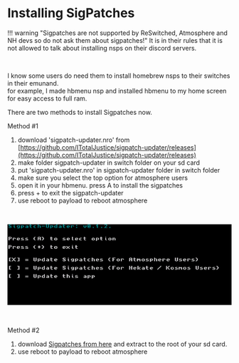 # Installing SigPatches   

!!! warning "Sigpatches are not supported by ReSwitched, Atmosphere and NH devs so do not ask them about sigpatches!"
	It is in their rules that it is not allowed to talk about installing nsps on their discord servers.  

&nbsp;


I know some users do need them to install homebrew nsps to their switches in their emunand.     
for example, I made hbmenu nsp and installed hbmenu to my home screen for easy access to full ram.      

There are two methods to install Sigpatches now.  


Method #1  
1. download 'sigpatch-updater.nro' from [https://github.com/ITotalJustice/sigpatch-updater/releases](https://github.com/ITotalJustice/sigpatch-updater/releases)   
2. make folder sigpatch-updater in switch folder on your sd card  
3. put 'sigpatch-updater.nro' in sigpatch-updater folder in switch folder   
4. make sure you select the top option for atmosphere users  
4. open it in your hbmenu. press A to install the sigpatches  
5. press + to exit the sigpatch-updater  
6. use reboot to payload to reboot atmosphere  

&nbsp;

![sigpatch-updater](../extras/img/sigpatch-updater.jpg)

&nbsp;

Method #2  
1. download <a href=https://gbatemp.net/threads/i-heard-that-you-guys-need-some-sweet-patches-for-atmosphere.521164/>Sigpatches from here</a> and extract to the root of your sd card.  
2. use reboot to payload to reboot atmosphere





       
&nbsp;

